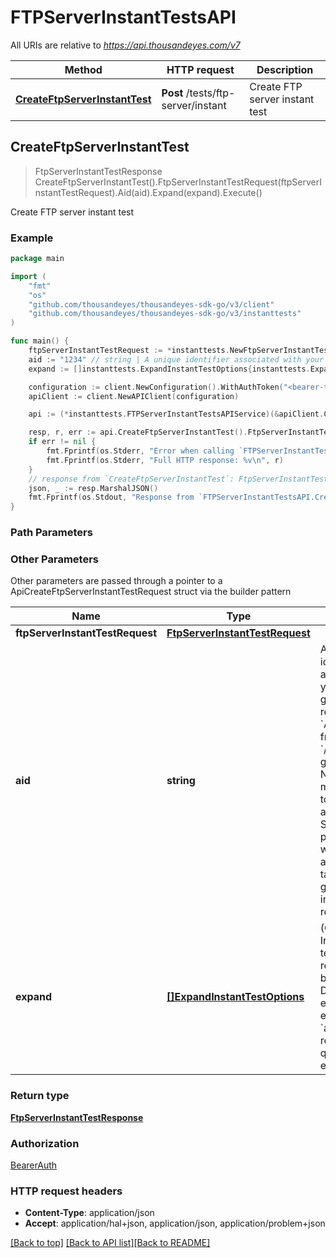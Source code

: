 # FTPServerInstantTestsAPI

All URIs are relative to *https://api.thousandeyes.com/v7*

Method | HTTP request | Description
------------- | ------------- | -------------
[**CreateFtpServerInstantTest**](FTPServerInstantTestsAPI.md#CreateFtpServerInstantTest) | **Post** /tests/ftp-server/instant | Create FTP server instant test



## CreateFtpServerInstantTest

> FtpServerInstantTestResponse CreateFtpServerInstantTest().FtpServerInstantTestRequest(ftpServerInstantTestRequest).Aid(aid).Expand(expand).Execute()

Create FTP server instant test



### Example

```go
package main

import (
	"fmt"
	"os"
	"github.com/thousandeyes/thousandeyes-sdk-go/v3/client"
	"github.com/thousandeyes/thousandeyes-sdk-go/v3/instanttests"
)

func main() {
	ftpServerInstantTestRequest := *instanttests.NewFtpServerInstantTestRequest("password", instanttests.FtpServerRequestType("download"), "www.thousandeyes.com", "username", []instanttests.TestAgent{*instanttests.NewTestAgent()}) // FtpServerInstantTestRequest | 
	aid := "1234" // string | A unique identifier associated with your account group. You can retrieve your `AccountGroupId` from the `/account-groups` endpoint. Note that you must be assigned to the target account group. Specifying this parameter without being assigned to the target account group will result in an error response. (optional)
	expand := []instanttests.ExpandInstantTestOptions{instanttests.ExpandInstantTestOptions("agent")} // []ExpandInstantTestOptions | (Optional) Indicates if the test sub-resources should be expanded. Defaults to no expansion. To expand the `agents` sub-resource, use the query `?expand=agent`. (optional)

	configuration := client.NewConfiguration().WithAuthToken("<bearer-token>")
	apiClient := client.NewAPIClient(configuration)

	api := (*instanttests.FTPServerInstantTestsAPIService)(&apiClient.Common)

	resp, r, err := api.CreateFtpServerInstantTest().FtpServerInstantTestRequest(ftpServerInstantTestRequest).Aid(aid).Expand(expand).Execute()
	if err != nil {
		fmt.Fprintf(os.Stderr, "Error when calling `FTPServerInstantTestsAPI.CreateFtpServerInstantTest``: %v\n", err)
		fmt.Fprintf(os.Stderr, "Full HTTP response: %v\n", r)
	}
	// response from `CreateFtpServerInstantTest`: FtpServerInstantTestResponse
	json, _ := resp.MarshalJSON()
	fmt.Fprintf(os.Stdout, "Response from `FTPServerInstantTestsAPI.CreateFtpServerInstantTest`: %v\n", string(json))
}
```

### Path Parameters



### Other Parameters

Other parameters are passed through a pointer to a ApiCreateFtpServerInstantTestRequest struct via the builder pattern


Name | Type | Description  | Notes
------------- | ------------- | ------------- | -------------
 **ftpServerInstantTestRequest** | [**FtpServerInstantTestRequest**](FtpServerInstantTestRequest.md) |  | 
 **aid** | **string** | A unique identifier associated with your account group. You can retrieve your &#x60;AccountGroupId&#x60; from the &#x60;/account-groups&#x60; endpoint. Note that you must be assigned to the target account group. Specifying this parameter without being assigned to the target account group will result in an error response. | 
 **expand** | [**[]ExpandInstantTestOptions**](ExpandInstantTestOptions.md) | (Optional) Indicates if the test sub-resources should be expanded. Defaults to no expansion. To expand the &#x60;agents&#x60; sub-resource, use the query &#x60;?expand&#x3D;agent&#x60;. | 

### Return type

[**FtpServerInstantTestResponse**](FtpServerInstantTestResponse.md)

### Authorization

[BearerAuth](../README.md#BearerAuth)

### HTTP request headers

- **Content-Type**: application/json
- **Accept**: application/hal+json, application/json, application/problem+json

[[Back to top]](#) [[Back to API list]](../README.md#documentation-for-api-endpoints)[[Back to README]](../README.md)

